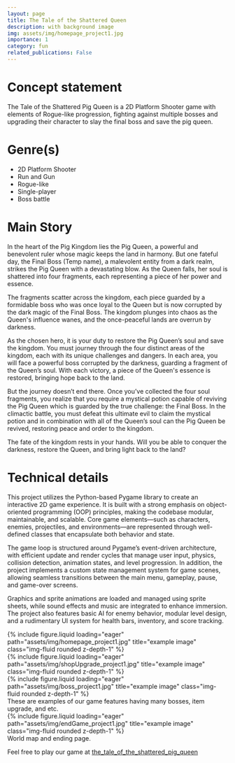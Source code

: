 ```yaml
---
layout: page
title: The Tale of the Shattered Queen
description: with background image
img: assets/img/homepage_project1.jpg
importance: 1
category: fun
related_publications: False
---
```


# Concept statement

The Tale of the Shattered Pig Queen is a 2D Platform Shooter game with elements of Rogue-like progression, fighting against multiple bosses and upgrading their character to slay the final boss and save the pig queen.

# Genre(s)
+ 2D Platform Shooter
+ Run and Gun
+ Rogue-like
+ Single-player
+ Boss battle

# Main Story

In the heart of the Pig Kingdom lies the Pig Queen, a powerful and benevolent ruler whose magic keeps the land in harmony. But one fateful day, the Final Boss (Temp name), a malevolent entity from a dark realm, strikes the Pig Queen with a devastating blow. As the Queen falls, her soul is shattered into four fragments, each representing a piece of her power and essence.

The fragments scatter across the kingdom, each piece guarded by a formidable boss who was once loyal to the Queen but is now corrupted by the dark magic of the Final Boss. The kingdom plunges into chaos as the Queen's influence wanes, and the once-peaceful lands are overrun by darkness.

As the chosen hero, it is your duty to restore the Pig Queen’s soul and save the kingdom. You must journey through the four distinct areas of the kingdom, each with its unique challenges and dangers. In each area, you will face a powerful boss corrupted by the darkness, guarding a fragment of the Queen’s soul. With each victory, a piece of the Queen's essence is restored, bringing hope back to the land.

But the journey doesn’t end there. Once you’ve collected the four soul fragments, you realize that you require a mystical potion capable of reviving the Pig Queen which is guarded by the true challenge: the Final Boss. In the climactic battle, you must defeat this ultimate evil to claim the mystical potion and in combination with all of the Queen’s soul can the Pig Queen be revived, restoring peace and order to the kingdom.

The fate of the kingdom rests in your hands. Will you be able to conquer the darkness, restore the Queen, and bring light back to the land?

# Technical details
This project utilizes the Python-based Pygame library to create an interactive 2D game experience. It is built with a strong emphasis on object-oriented programming (OOP) principles, making the codebase modular, maintainable, and scalable. Core game elements—such as characters, enemies, projectiles, and environments—are represented through well-defined classes that encapsulate both behavior and state.

The game loop is structured around Pygame’s event-driven architecture, with efficient update and render cycles that manage user input, physics, collision detection, animation states, and level progression. In addition, the project implements a custom state management system for game scenes, allowing seamless transitions between the main menu, gameplay, pause, and game-over screens.

Graphics and sprite animations are loaded and managed using sprite sheets, while sound effects and music are integrated to enhance immersion. The project also features basic AI for enemy behavior, modular level design, and a rudimentary UI system for health bars, inventory, and score tracking.

<div class="row">
    <div class="col-sm mt-3 mt-md-0">
        {% include figure.liquid loading="eager" path="assets/img/homepage_project1.jpg" title="example image" class="img-fluid rounded z-depth-1" %}
    </div>
    <div class="col-sm mt-3 mt-md-0">
        {% include figure.liquid loading="eager" path="assets/img/shopUpgrade_project1.jpg" title="example image" class="img-fluid rounded z-depth-1" %}
    </div>
    <div class="col-sm mt-3 mt-md-0">
        {% include figure.liquid loading="eager" path="assets/img/boss_project1.jpg" title="example image" class="img-fluid rounded z-depth-1" %}
    </div>
</div>
<div class="caption">
    These are examples of our game features having many bosses, item upgrade, and etc.
</div>
<div class="row">
    <div class="col-sm mt-3 mt-md-0">
        {% include figure.liquid loading="eager" path="assets/img/endGame_project1.jpg" title="example image" class="img-fluid rounded z-depth-1" %}
    </div>
</div>
<div class="caption">
    World map and ending page.
</div>

Feel free to play our game at  <a href="https://github.com/PannathornSathira/the_tale_of_the_shattered_pig_queen">the_tale_of_the_shattered_pig_queen</a> 

